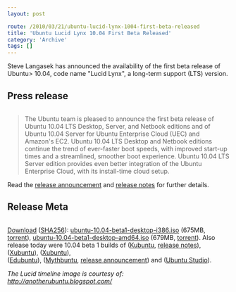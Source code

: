 ```yaml
---
layout: post

route: /2010/03/21/ubuntu-lucid-lynx-1004-first-beta-released
title: 'Ubuntu Lucid Lynx 10.04 First Beta Released'
category: 'Archive'
tags: []
---
```


Steve Langasek has announced the availability of the first beta release of
Ubuntu> 10.04, code name "Lucid Lynx", a long-term support
(LTS) version.

## Press release

<a class="ph" href="/img/blog/img099a71a07b61c740dd96461a12d0dd1e.webp" rel="lightbox[article]" title=""><img class="ph" src="/img/blog/img099a71a07b61c740dd96461a12d0dd1e.webp" title="" /></a>

> The Ubuntu team is pleased to announce the first beta release of Ubuntu 10.04 LTS Desktop, Server, and Netbook editions and of Ubuntu 10.04 Server for Ubuntu Enterprise Cloud (UEC) and Amazon's EC2. Ubuntu 10.04 LTS Desktop and Netbook editions continue the trend of ever-faster boot speeds, with improved start-up times and a streamlined, smoother boot experience. Ubuntu 10.04 LTS Server edition provides even better integration of the Ubuntu Enterprise Cloud, with its install-time cloud setup.

Read the <a class="ph" target="_blank" rel="noopener noreferrer" href="https://lists.ubuntu.com/archives/ubuntu-announce/2010-March/000129.html">release announcement</a> and <a class="ph" target="_blank" rel="noopener noreferrer" href="http://www.ubuntu.com/testing/lucid/beta1">release notes</a> for further details. 
## Release Meta

<a class="ph" href="/img/blog/img7730e22b5eccfe74d5a3d4813e4123cc.webp" rel="lightbox[article]" title=""><img class="ph" src="/img/blog/img7730e22b5eccfe74d5a3d4813e4123cc.webp" title="" /></a>

<a class="ph" target="_blank" rel="noopener noreferrer" href="http://www.ubuntu.com/testing/lucid/beta1#Download">Download</a>
(<a class="ph" target="_blank" rel="noopener noreferrer" href="http://releases.ubuntu.com/releases/10.04/SHA256SUMS">SHA256</a>):
<a class="ph" target="_blank" rel="noopener noreferrer" href="http://releases.ubuntu.com/releases/10.04/ubuntu-10.04-beta1-desktop-i386.iso">ubuntu-10.04-beta1-desktop-i386.iso</a>
(675MB,
<a class="ph" target="_blank" rel="noopener noreferrer" href="http://releases.ubuntu.com/releases/10.04/ubuntu-10.04-beta1-desktop-i386.iso.torrent">torrent</a>),
<a class="ph" target="_blank" rel="noopener noreferrer" href="http://releases.ubuntu.com/releases/10.04/ubuntu-10.04-beta1-desktop-amd64.iso">ubuntu-10.04-beta1-desktop-amd64.iso</a>
(679MB,
<a class="ph" target="_blank" rel="noopener noreferrer" href="http://releases.ubuntu.com/releases/10.04/ubuntu-10.04-beta1-desktop-amd64.iso.torrent">torrent</a>).
Also release today were 10.04 beta 1 builds of
(<a class="ph" target="_blank" rel="noopener noreferrer" href="http://releases.ubuntu.com/kubuntu/10.04">Kubuntu</a>,
<a class="ph" target="_blank" rel="noopener noreferrer" href="https://wiki.kubuntu.org/LucidLynx/Beta1/Kubuntu">release
notes</a>),
(<a class="ph" target="_blank" rel="noopener noreferrer" href="http://cdimage.ubuntu.com/xubuntu/releases/lucid/beta-1/">Xubuntu</a>),
(<a class="ph" target="_blank" rel="noopener noreferrer" href="http://cdimage.ubuntu.com/xubuntu/releases/lucid/beta-1/">Xubuntu</a>),  
(<a class="ph" target="_blank" rel="noopener noreferrer" href="http://cdimage.ubuntu.com/edubuntu/releases/lucid/beta-1/">Edubuntu</a>),
(<a class="ph" target="_blank" rel="noopener noreferrer" href="http://cdimage.ubuntu.com/mythbuntu/releases/lucid/beta-1/">Mythbuntu</a>,
<a class="ph" target="_blank" rel="noopener noreferrer" href="http://www.mythbuntu.org/10.04/beta1">release
announcement</a>) and
(<a class="ph" target="_blank" rel="noopener noreferrer" href="http://cdimage.ubuntu.com/ubuntustudio/releases/lucid/beta-1/">Ubuntu
Studio</a>).

<em>The Lucid timeline image is courtesy of:
<a class="ph" target="_blank" rel="noopener noreferrer" href="http://anotherubuntu.blogspot.com/">http://anotherubuntu.blogspot.com/</a></em>
